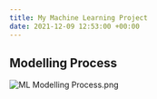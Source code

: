 ```yaml
---
title: My Machine Learning Project
date: 2021-12-09 12:53:00 +00:00
---
```


## Modelling Process

![ML Modelling Process.png](/uploads/ML%20Modelling%20Process.png)